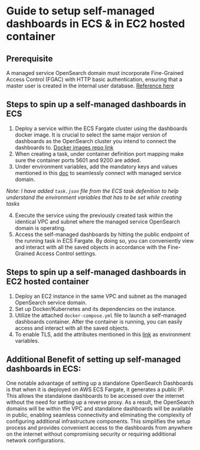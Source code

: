 # Guide to setup self-managed dashboards in ECS & in EC2 hosted container

## Prerequisite
A managed service OpenSearch domain must incorporate Fine-Grained Access Control (FGAC) with HTTP basic authentication, ensuring that a master user is created in the internal user database.
[Reference here](https://docs.aws.amazon.com/opensearch-service/latest/developerguide/fgac-http-auth.html)

## Steps to spin up a self-managed dashboards in ECS
1. Deploy a service within the ECS Fargate cluster using the dashboards docker image. It is crucial to select the same major version of dashboards as the OpenSearch cluster you intend to connect the dashboards to. 
[Docker images repo link](https://hub.docker.com/r/opensearchproject/opensearch-dashboards/tags)
2. When creating a task, under container definition port mapping make sure the container ports 5601 and 9200 are added.
3. Under environment variables, add the mandatory keys and values mentioned in this [doc](https://docs.aws.amazon.com/opensearch-service/latest/developerguide/dashboards.html#dashboards-local) to seamlessly connect with managed service domain.


*Note: I have added `task.json` file from the ECS task defenition to help understand the environment variables that has to be set while creating tasks*

4. Execute the service using the previously created task within the identical VPC and subnet where the managed service OpenSearch domain is operating.
5. Access the self-managed dashboards by hitting the public endpoint of the running task in ECS Fargate. By doing so, you can conveniently view and interact with all the saved objects in accordance with the Fine-Grained Access Control settings.

## Steps to spin up a self-managed dashboards in EC2 hosted container
1. Deploy an EC2 instance in the same VPC and subnet as the managed OpenSearch service domain.
2. Set up Docker/Kubernetes and its dependencies on the instance.
3. Utilize the attached `docker-compose.yml` file to launch a self-managed dashboards container. After the container is running, you can easily access and interact with all the saved objects.
4. To enable TLS, add the attributes mentioned in this [link](https://opensearch.org/docs/latest/install-and-configure/install-dashboards/tls/) as environment variables.

## Additional Benefit of setting up self-managed dashboards in ECS:
One notable advantage of setting up a standalone OpenSearch Dashboards is that when it is deployed on AWS ECS Fargate, it generates a public IP. This allows the standalone dashboards to be accessed over the internet without the need for setting up a reverse proxy. As a result, the OpenSearch domains will be within the VPC and standalone dashboards will be available in public, enabling seamless connectivity and eliminating the complexity of configuring additional infrastructure components. This simplifies the setup process and provides convenient access to the dashboards from anywhere on the internet without compromising security or requiring additional network configurations.
